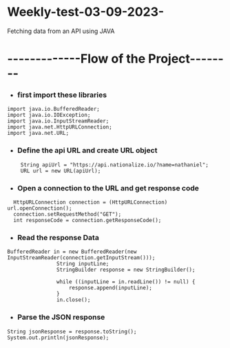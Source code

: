 # Weekly-test-03-09-2023-
Fetching data from an API using JAVA
# -------------Flow of the Project--------

* ### first import these libraries
```
import java.io.BufferedReader;
import java.io.IOException;
import java.io.InputStreamReader;
import java.net.HttpURLConnection;
import java.net.URL;
```

* ### Define the api URL and create URL object
  ```
   String apiUrl = "https://api.nationalize.io/?name=nathaniel";
   URL url = new URL(apiUrl);
  ```
* ### Open a connection to the URL and get response code
```
  HttpURLConnection connection = (HttpURLConnection) url.openConnection();
  connection.setRequestMethod("GET");
  int responseCode = connection.getResponseCode();
```

* ### Read the response Data
```
BufferedReader in = new BufferedReader(new InputStreamReader(connection.getInputStream()));
                String inputLine;
                StringBuilder response = new StringBuilder();

                while ((inputLine = in.readLine()) != null) {
                    response.append(inputLine);
                }
                in.close();
```
* ### Parse the JSON response
```
String jsonResponse = response.toString();
System.out.println(jsonResponse);

```
